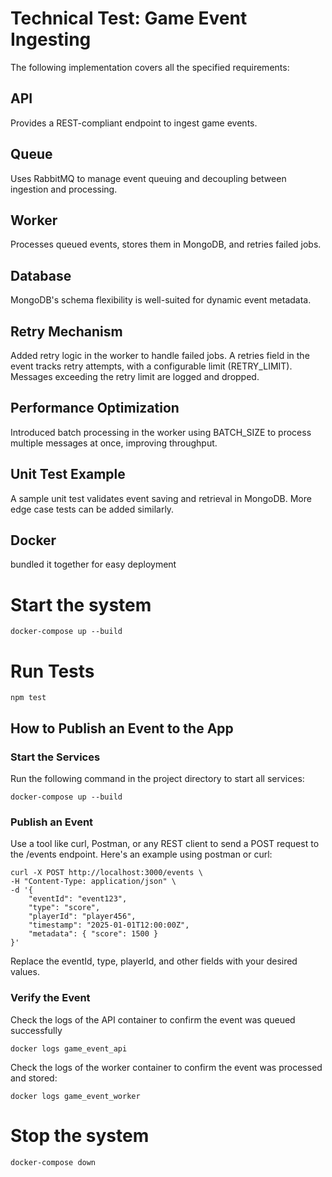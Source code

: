 # Technical Test: Game Event Ingesting

The following implementation covers all the specified requirements:

## API
Provides a REST-compliant endpoint to ingest game events.

## Queue
Uses RabbitMQ to manage event queuing and decoupling between ingestion and processing.

## Worker
Processes queued events, stores them in MongoDB, and retries failed jobs.

## Database
MongoDB's schema flexibility is well-suited for dynamic event metadata.

## Retry Mechanism
Added retry logic in the worker to handle failed jobs. A retries field in the event tracks retry attempts, with a configurable limit (RETRY_LIMIT). Messages exceeding the retry limit are logged and dropped.

## Performance Optimization
Introduced batch processing in the worker using BATCH_SIZE to process multiple messages at once, improving throughput.

## Unit Test Example
A sample unit test validates event saving and retrieval in MongoDB. More edge case tests can be added similarly.

## Docker
bundled it together for easy deployment

# Start the system
```
docker-compose up --build
```

# Run Tests
```
npm test
```

## How to Publish an Event to the App

### Start the Services

Run the following command in the project directory to start all services:

```
docker-compose up --build
```

### Publish an Event

Use a tool like curl, Postman, or any REST client to send a POST request to the /events endpoint. Here's an example using postman or curl:

```
curl -X POST http://localhost:3000/events \
-H "Content-Type: application/json" \
-d '{
    "eventId": "event123",
    "type": "score",
    "playerId": "player456",
    "timestamp": "2025-01-01T12:00:00Z",
    "metadata": { "score": 1500 }
}'
```

Replace the eventId, type, playerId, and other fields with your desired values.

### Verify the Event

Check the logs of the API container to confirm the event was queued successfully

```
docker logs game_event_api
```

Check the logs of the worker container to confirm the event was processed and stored:

```
docker logs game_event_worker
```

# Stop the system
```
docker-compose down
```
